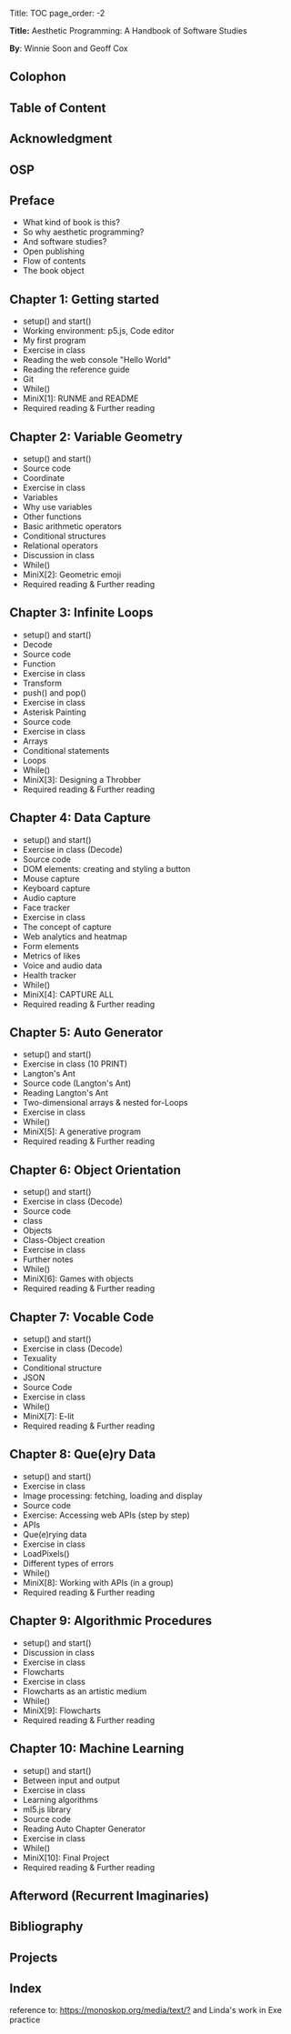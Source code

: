 Title: TOC
page_order: -2

**Title:** Aesthetic Programming: A Handbook of Software Studies

**By**: Winnie Soon and Geoff Cox

## Colophon

## Table of Content 

## Acknowledgment 

## OSP 

## Preface
* What kind of book is this?
* So why aesthetic programming?
* And software studies?
* Open publishing
* Flow of contents
* The book object

## Chapter 1: Getting started
* setup() and start()
* Working environment: p5.js, Code editor
* My first program
* Exercise in class
* Reading the web console "Hello World"
* Reading the reference guide
* Git
* While()
* MiniX[1]: RUNME and README
* Required reading & Further reading

## Chapter 2: Variable Geometry
* setup() and start()
* Source code
* Coordinate
* Exercise in class
* Variables
* Why use variables
* Other functions
* Basic arithmetic operators
* Conditional structures
* Relational operators
* Discussion in class
* While()
* MiniX[2]: Geometric emoji
* Required reading & Further reading

## Chapter 3: Infinite Loops
* setup() and start()
* Decode
* Source code
* Function
* Exercise in class
* Transform
* push() and pop()
* Exercise in class  
* Asterisk Painting
* Source code
* Exercise in class
* Arrays
* Conditional statements
* Loops
* While()
* MiniX[3]: Designing a Throbber
* Required reading & Further reading

## Chapter 4: Data Capture
* setup() and start()
* Exercise in class (Decode)
* Source code
* DOM elements: creating and styling a button
* Mouse capture
* Keyboard capture
* Audio capture
* Face tracker
* Exercise in class
* The concept of capture
* Web analytics and heatmap
* Form elements
* Metrics of likes
* Voice and audio data
* Health tracker
* While()
* MiniX[4]: CAPTURE ALL
* Required reading & Further reading

## Chapter 5: Auto Generator
* setup() and start()
* Exercise in class (10 PRINT)
* Langton's Ant
* Source code (Langton's Ant)
* Reading Langton's Ant
* Two-dimensional arrays & nested for-Loops
* Exercise in class
* While()
* MiniX[5]: A generative program
* Required reading & Further reading

## Chapter 6: Object Orientation
* setup() and start()
* Exercise in class (Decode)
* Source code
* class
* Objects
* Class-Object creation
* Exercise in class
* Further notes
* While()
* MiniX[6]: Games with objects
* Required reading & Further reading

## Chapter 7: Vocable Code
* setup() and start()
* Exercise in class (Decode)
* Texuality
* Conditional structure
* JSON
* Source Code
* Exercise in class
* While()
* MiniX[7]: E-lit
* Required reading & Further reading

## Chapter 8: Que(e)ry Data
* setup() and start()
* Exercise in class
* Image processing: fetching, loading and display
* Source code
* Exercise: Accessing web APIs (step by step)
* APIs
* Que(e)rying data
* Exercise in class
* LoadPixels()
* Different types of errors
* While()
* MiniX[8]: Working with APIs (in a group)
* Required reading & Further reading

## Chapter 9: Algorithmic Procedures
* setup() and start()
* Discussion in class
* Exercise in class
* Flowcharts
* Exercise in class
* Flowcharts as an artistic medium
* While()
* MiniX[9]: Flowcharts
* Required reading & Further reading

## Chapter 10: Machine Learning
* setup() and start()
* Between input and output
* Exercise in class
* Learning algorithms
* ml5.js library
* Source code
* Reading Auto Chapter Generator
* Exercise in class
* While()
* MiniX[10]: Final Project
* Required reading & Further reading

## Afterword (Recurrent Imaginaries)

## Bibliography

## Projects

## Index
reference to: <https://monoskop.org/media/text/?> and Linda's work in Exe practice
